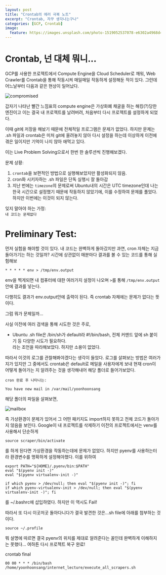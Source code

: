 ```yaml
---
layout: post
title: "Crontab의 에러 극복 노트"
excerpt: "Crontab, 자꾸 생각나는구나"
categories: [GCP, Crontab]
image:
  feature: https://images.unsplash.com/photo-1519052537078-e6302a4968d4?ixlib=rb-1.2.1&ixid=eyJhcHBfaWQiOjEyMDd9&auto=format&fit=crop&w=1500&q=80
---
```

# Crontab, 넌 대체 뭐니...

GCP를 사용한 프로젝트에서 Compute Engine을 Cloud Scheduler로 깨워, Web Crawler를 Crontab을 통해 작동시켜 매일매일 작동하게 설정해둔 적이 있다. 그런데 어느날부터 다음과 같은 현상이 일어났다.

![compromised](../img/compromised_compute_engine.png)

갑자기 나타난 빨간 느낌표의 compute engine은 가상화폐 채굴을 하는 해킹(?)당한 엔진이고 이는 결국 내 프로젝트를 날려버려, 처음부터 다시 프로젝트를 설정하게 되었다.

이때 git에 저장을 해놨기 때문에 전체적일 프로그램은 문제가 없었다. 하지만 문제는 .sh 파일과 crontab은 미처 git에 올려놓지 않아 다시 설정을 하는데 이상하게 이전에 겪은 일이지만 기억이 나지 않아 애먹고 있다.

이는 Live Problem Solving으로서 한번 한 솔루션씩 진행해보겠다.

문제 상황:  
1) `crontab`을 보편적인 방법으로 실행해보았지만 활성화되지 않음.  
2) cron화 시키자하는 .sh 파일은 단독 실행시 잘 돌아감
3) 지난 번에는 `timezone`의 문제로써 Ubuntu내의 시간은 UTC timezone인데 나는 한국 시간으로 설정했기 때문에 작동하지 않았기에, 이를 수정하여 문제를 풀었다. 하지만 이번에는 이것이 되지 않는다.

잊지 말아야 하는 가정:  
`내 코드는 문제없다`

# Preliminary Test:

먼저 실험을 해야할 것이 있다. 내 코드는 완벽하게 돌아갔지만 과연, cron 자체는 지금 돌아가기는 하는 것일까? 시간에 상관없이 매분마다 결과를 볼 수 있는 코드를 통해 실험해보
```
* * * * * env > /tmp/env.output
```
env을 찍게되면 내 컴퓨터에 대한 여러가지 설정이 나오며 `>`를 통해 `/tmp/env.output` 안에 결과를 넣는다.

다행히도 결과가 env.output안에 출력이 된다.
즉 crontab 자체에는 문제가 없다는 뜻이다.

그럼 뭐가 문제일까...

사실 이전에 여러 검색을 통해 시도한 것은 주로,
* Ubuntu .sh file은 /bin/sh가 default라 #!/bin/bash, 전체 커맨드 앞에 sh 붙이기 등 다양한 시도가 필요하다.  
라는 조언을 따라해보았다. 하지만 소용이 없었다.

따라서 이것의 로그를 관찰해봐야겠다는 생각이 들었다. 로그를 살펴보는 방법은 여러가지가 있지만 그 중에서도 crontab은 default로 메일을 사용자에게 보내 현재 cron이 어떻게 돌아가는 지 알려주는 것을 생각해내어 해당 폴더로 들어가보았다.

```
cron 완료 후 나타나는:

You have new mail in /var/mail/yoonhoonsang
```
해당 폴더의 파일을 살펴보면,

![mailbox](../img/mailbox.png)

즉 가상환경이 문제가 있어서 그 어떤 패키지도 import하지 못하고 전체 코드가 돌아가지 않음을 보인다. Google이 내 프로젝트를 삭제하기 이전의 프로젝트에서는 venv를 사용해서 단순하게
```
source scraper/bin/activate
```
를 하게 된다면 가상환경을 작동하는데에 문제가 없었다. 하지만 pyenv를 사용하는터라 환경변수를 명확하게 설정해야했다. 이를 위하여
```
export PATH="${HOME}/.pyenv/bin:$PATH"
eval "$(pyenv init -)"
eval "$(pyenv virtualenv-init -)"

if which pyenv > /dev/null; then eval "$(pyenv init -)"; fi
if which pyenv-virtualenv-init > /dev/null; then eval "$(pyenv virtualenv-init -)"; fi
```
를 ~/.bashrc에 삽입하였다. 하지만 이 역시도 Fail!

따라서 또 다시 이곳저곳 돌아다니다가 결국 발견한 것은...sh file에 아래를 첨부하는 것이다.
```
source ~/.profile
```
뭐 설명에 따르면 결국 pyenv의 위치를 제대로 알려준다는 꼴인데 완벽하게 이해하지는 못했다...
여하튼 다시 프로젝트 복구 완료!

crontab final
```
00 00 * * * /bin/bash /home/yoonhoonsang/internet_lecture/execute_all_scrapers.sh
```
